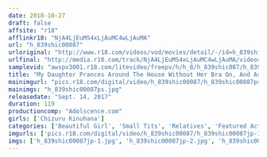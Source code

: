 ```yaml
---
date: 2018-10-27
draft: false
affsite: "r18"
afflinkr18: "NjA4LjEuMS4xLjAuMC4wLjAuMA"
url: "h_839shic00087"
urloriginal: "http://www.r18.com/videos/vod/movies/detail/-/id=h_839shic00087"
urlfinal: "http://media.r18.com/track/NjA4LjEuMS4xLjAuMC4wLjAuMA/videos/vod/movies/detail/-/id=h_839shic00087"
samplevid: "awspv3001.r18.com/litevideo/freepv/h/h_8/h_839shic087/h_839shic087_dmb_w.mp4"
title: "My Daughter Prances Around The House Without Her Bra On, And As Her Father, That Makes Me Uncomfortable... Chizuru-chan"
mainimgurl: "pics.r18.com/digital/video/h_839shic00087/h_839shic00087ps.jpg"
mainimgs: "h_839shic00087ps.jpg"
releasedate: "Sept. 14, 2017"
duration: 119
productioncomp: "Adolscence.com"
girls: ['Chizuru Kinuhana']
categories: ['Beautiful Girl', 'Small Tits', 'Relatives', 'Featured Actress', 'Masturbation', 'Hi-Def']
imgurls: ['pics.r18.com/digital/video/h_839shic00087/h_839shic00087jp-1.jpg', 'pics.r18.com/digital/video/h_839shic00087/h_839shic00087jp-2.jpg', 'pics.r18.com/digital/video/h_839shic00087/h_839shic00087jp-3.jpg', 'pics.r18.com/digital/video/h_839shic00087/h_839shic00087jp-4.jpg', 'pics.r18.com/digital/video/h_839shic00087/h_839shic00087jp-5.jpg', 'pics.r18.com/digital/video/h_839shic00087/h_839shic00087jp-6.jpg', 'pics.r18.com/digital/video/h_839shic00087/h_839shic00087jp-7.jpg', 'pics.r18.com/digital/video/h_839shic00087/h_839shic00087jp-8.jpg', 'pics.r18.com/digital/video/h_839shic00087/h_839shic00087jp-9.jpg', 'pics.r18.com/digital/video/h_839shic00087/h_839shic00087jp-10.jpg', 'pics.r18.com/digital/video/h_839shic00087/h_839shic00087jp-11.jpg', 'pics.r18.com/digital/video/h_839shic00087/h_839shic00087jp-12.jpg', 'pics.r18.com/digital/video/h_839shic00087/h_839shic00087jp-13.jpg', 'pics.r18.com/digital/video/h_839shic00087/h_839shic00087jp-14.jpg', 'pics.r18.com/digital/video/h_839shic00087/h_839shic00087jp-15.jpg', 'pics.r18.com/digital/video/h_839shic00087/h_839shic00087jp-16.jpg', 'pics.r18.com/digital/video/h_839shic00087/h_839shic00087jp-17.jpg', 'pics.r18.com/digital/video/h_839shic00087/h_839shic00087jp-18.jpg', 'pics.r18.com/digital/video/h_839shic00087/h_839shic00087jp-19.jpg', 'pics.r18.com/digital/video/h_839shic00087/h_839shic00087jp-20.jpg']
imgs: ['h_839shic00087jp-1.jpg', 'h_839shic00087jp-2.jpg', 'h_839shic00087jp-3.jpg', 'h_839shic00087jp-4.jpg', 'h_839shic00087jp-5.jpg', 'h_839shic00087jp-6.jpg', 'h_839shic00087jp-7.jpg', 'h_839shic00087jp-8.jpg', 'h_839shic00087jp-9.jpg', 'h_839shic00087jp-10.jpg', 'h_839shic00087jp-11.jpg', 'h_839shic00087jp-12.jpg', 'h_839shic00087jp-13.jpg', 'h_839shic00087jp-14.jpg', 'h_839shic00087jp-15.jpg', 'h_839shic00087jp-16.jpg', 'h_839shic00087jp-17.jpg', 'h_839shic00087jp-18.jpg', 'h_839shic00087jp-19.jpg', 'h_839shic00087jp-20.jpg']
---
```

